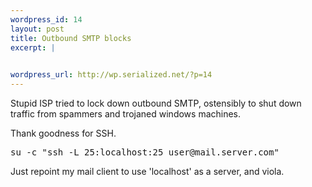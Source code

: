 ```yaml
--- 
wordpress_id: 14
layout: post
title: Outbound SMTP blocks
excerpt: |
  

wordpress_url: http://wp.serialized.net/?p=14
---
```

<p>Stupid <span class="caps">ISP </span>tried to lock down outbound <span class="caps">SMTP, </span>ostensibly to shut down traffic from spammers and trojaned windows machines.</p>

<p>Thank goodness for <span class="caps">SSH.</span></p>



<pre>su -c "ssh -L 25:localhost:25 user@mail.server.com"</pre>



<p>Just repoint my mail client to use 'localhost' as a server, and viola.</p>
